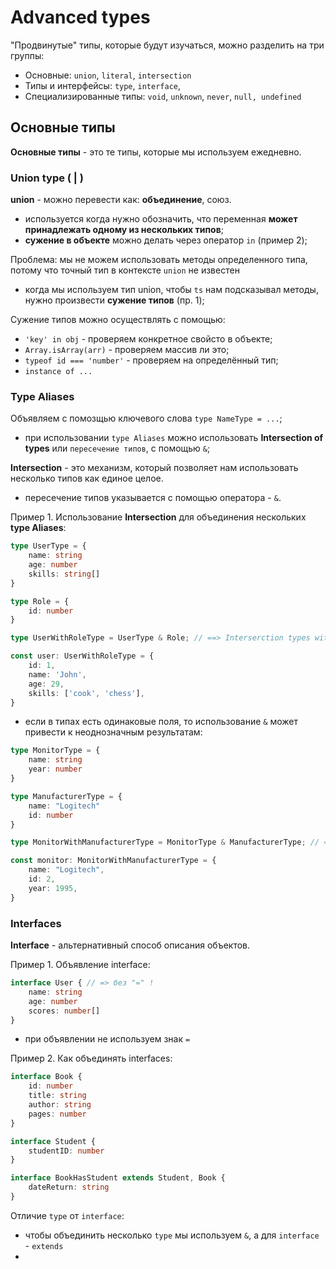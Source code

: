 # Advanced types
"Продвинутые" типы, которые будут изучаться, можно разделить на три группы:
- Основные: `union`, `literal`, `intersection`
- Типы и интерфейсы: `type`, `interface`,
- Специализированные типы: `void`, `unknown`, `never`, `null, undefined`

## Основные типы
**Основные типы** - это те типы, которые мы используем ежедневно. 

### Union type ( | )
**union** - можно перевести как: **объединение**, союз.

- используется когда нужно обозначить, что переменная **может принадлежать одному из нескольких типов**;
- **сужение в объекте** можно делать через оператор `in` (пример 2);

Проблема: мы не можем использовать методы определенного типа, потому что точный тип в контексте `union` не известен 
- когда мы используем тип union, чтобы `ts` нам подсказывал методы, нужно произвести **сужение типов** (пр. 1);

Сужение типов можно осуществлять с помощью:
- `'key' in obj` - проверяем конкретное свойсто в объекте;
- `Array.isArray(arr)` - проверяем массив ли это;
- `typeof id === 'number'` - проверяем на определённый тип;
- `instance of ...`



### Type Aliases
Объявляем с помозщью ключевого слова `type NameType = ...`;

-  при использовании `type Aliases` можно использовать **Intersection of types** или `пересечение типов`, с помощью `&`;

**Intersection** - это механизм, который позволяет нам использовать несколько типов как единое целое.
- пересечение типов указывается с помощью оператора - `&`.

Пример 1. Использование **Intersection** для объединения нескольких **type Aliases**:
```ts
type UserType = {
    name: string
    age: number
    skills: string[]
}

type Role = {
    id: number
}

type UserWithRoleType = UserType & Role; // ==> Interserction types with &!

const user: UserWithRoleType = {
    id: 1,
    name: 'John',
    age: 29,
    skills: ['cook', 'chess'],
}
```
- если в типах есть одинаковые поля, то использование `&` может привести к неоднозначным результатам:
```ts
type MonitorType = {
    name: string
    year: number
}

type ManufacturerType = {
    name: "Logitech"
    id: number
}

type MonitorWithManufacturerType = MonitorType & ManufacturerType; // => ?

const monitor: MonitorWithManufacturerType = {
    name: "Logitech",
    id: 2,
    year: 1995,
}
```

### Interfaces
**Interface** - альтернативный способ описания объектов.

Пример 1. Объявление interface:
```ts
interface User { // => без "=" !
    name: string
    age: number
    scores: number[]
}
```
- при объявлении не используем знак `=`

Пример 2. Как объединять interfaces:
```ts
interface Book {
    id: number
    title: string
    author: string
    pages: number
}

interface Student {
    studentID: number
}

interface BookHasStudent extends Student, Book {
    dateReturn: string
}
```

Отличие `type` от `interface`:
- чтобы объединить несколько `type` мы используем `&`, а для `interface` - `extends`
- 



